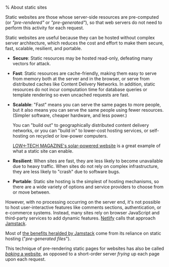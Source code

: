 % About static sites

Static websites are those whose server-side resources are pre-computed (or _"pre-rendered"_ or _"pre-generated"_), so that web servers do not need to perform this activity for each request.

Static websites are useful because they can be hosted without complex server architecture, which reduces the cost and effort to make them secure, fast, scalable, resilient, and portable.

- **Secure**: Static resources may be hosted read-only, defeating many vectors for attack.

- **Fast**:
  Static resources are cache-friendly, making them easy to serve from memory both at the server and in the browser, or serve from distributed caches like Content Delivery Networks.
  In addition, static resources do not incur computation time for database queries or template rendering so even uncached requests are fast.

- **Scalable**: "Fast" means you can serve the same pages to more people, but it also means you can serve the same people using fewer resources. (Simpler software, cheaper hardware, and less power.)

  You can "build out" to geographically distributed content delivery networks, or you can "build in" to lower-cost hosting services, or self-hosting on recycled or low-power computers.

  [LOW←TECH MAGAZINE's solar-powered website](https://solar.lowtechmagazine.com/about.html) is a great example of what a static site can enable.

- **Resilient**:
  When sites are fast, they are less likely to become unavailable due to heavy traffic.
  When sites do not rely on complex infrastructure, they are less likely to "crash" due to software bugs.

- **Portable**: Static site hosting is the simplest of hosting mechanisms, so there are a wide variety of options and service providers to choose from or move between.

However, with no processing occurring on the server end, it's not possible to host user-interactive features like comments sections, authentication, or e-commerce systems.
Instead, many sites rely on browser JavaScript and third-party services to add dynamic features.
[Netlify](https://netlify.com) calls that approach [Jamstack](https://jamstack.org).

Most of [the benefits heralded by Jamstack](https://jamstack.org/why-jamstack) come from its reliance on static hosting ("_pre-generated files_").

This technique of pre-rendering static pages for websites has also be called [*baking* a website][baking], as opposed to a short-order server *frying* up each page upon each request.

[baking]: ../makebakery-meaning/
